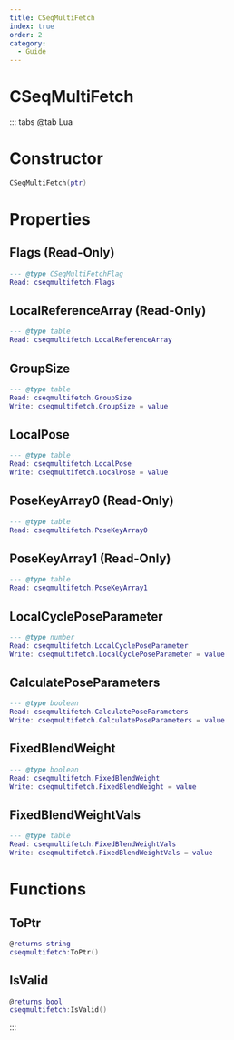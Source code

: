 ```yaml
---
title: CSeqMultiFetch
index: true
order: 2
category:
  - Guide
---
```


# CSeqMultiFetch

::: tabs
@tab Lua
# Constructor
```lua
CSeqMultiFetch(ptr)
```
# Properties
## Flags (Read-Only)
```lua
--- @type CSeqMultiFetchFlag
Read: cseqmultifetch.Flags
```
## LocalReferenceArray (Read-Only)
```lua
--- @type table
Read: cseqmultifetch.LocalReferenceArray
```
## GroupSize 
```lua
--- @type table
Read: cseqmultifetch.GroupSize
Write: cseqmultifetch.GroupSize = value
```
## LocalPose 
```lua
--- @type table
Read: cseqmultifetch.LocalPose
Write: cseqmultifetch.LocalPose = value
```
## PoseKeyArray0 (Read-Only)
```lua
--- @type table
Read: cseqmultifetch.PoseKeyArray0
```
## PoseKeyArray1 (Read-Only)
```lua
--- @type table
Read: cseqmultifetch.PoseKeyArray1
```
## LocalCyclePoseParameter 
```lua
--- @type number
Read: cseqmultifetch.LocalCyclePoseParameter
Write: cseqmultifetch.LocalCyclePoseParameter = value
```
## CalculatePoseParameters 
```lua
--- @type boolean
Read: cseqmultifetch.CalculatePoseParameters
Write: cseqmultifetch.CalculatePoseParameters = value
```
## FixedBlendWeight 
```lua
--- @type boolean
Read: cseqmultifetch.FixedBlendWeight
Write: cseqmultifetch.FixedBlendWeight = value
```
## FixedBlendWeightVals 
```lua
--- @type table
Read: cseqmultifetch.FixedBlendWeightVals
Write: cseqmultifetch.FixedBlendWeightVals = value
```
# Functions
## ToPtr
```lua
@returns string
cseqmultifetch:ToPtr()
```
## IsValid
```lua
@returns bool
cseqmultifetch:IsValid()
```

:::